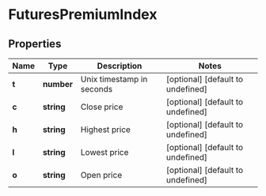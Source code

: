 # FuturesPremiumIndex

## Properties

Name | Type | Description | Notes
------------ | ------------- | ------------- | -------------
**t** | **number** | Unix timestamp in seconds | [optional] [default to undefined]
**c** | **string** | Close price | [optional] [default to undefined]
**h** | **string** | Highest price | [optional] [default to undefined]
**l** | **string** | Lowest price | [optional] [default to undefined]
**o** | **string** | Open price | [optional] [default to undefined]

